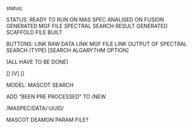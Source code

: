status;


STATUS:
	READY TO RUN ON MAS SPEC
	ANALISED ON FUSION
	GENERATED MGF FILE
	SPECTRAL SEARCH RESULT GENERATED
	SCAFFOLD FILE BUILT




BUTTONS:
	LINK RAW DATA
	LINK MGF FILE
	LINK OUTPUT OF SPECTRAL SEARCH (TYPE) [SEARCH ALGARYTHM OPTION]



(ALL HAVE TO BE DONE)

[]
[V]
[]

MODEL: MASCOT SEARCH





ADD “BEEN PRE PROCESSED” TO /NEW


/MASPEC/DATA/:UUID/


MASCOT DEAMON PARAM FILE?